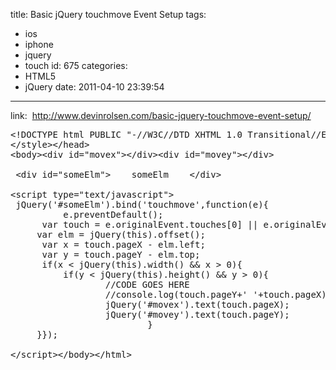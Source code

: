 title: Basic jQuery touchmove Event Setup
tags:
  - ios
  - iphone
  - jquery
  - touch
id: 675
categories:
  - HTML5
  - jQuery
date: 2011-04-10 23:39:54
---

link:  http://www.devinrolsen.com/basic-jquery-touchmove-event-setup/
<pre><span style="font-family:Georgia, 'Times New Roman', 'Bitstream Charter', Times, serif;font-size:x-small;"><span style="line-height:19px;white-space:normal;">
</span></span>&lt;!DOCTYPE html PUBLIC "-//W3C//DTD XHTML 1.0 Transitional//EN" "http://www.w3.org/TR/xhtml1/DTD/xhtml1-transitional.dtd"&gt;&lt;html xmlns="http://www.w3.org/1999/xhtml"&gt;&lt;head&gt;&lt;meta http-equiv="Content-Type" content="text/html; charset=UTF-8" /&gt;&lt;meta name="viewport" content="width=device-width, user-scalable=no"&gt; &lt;title&gt;Untitled Document&lt;/title&gt;&lt;script src="http://ajax.googleapis.com/ajax/libs/jquery/1.5.1/jquery.min.js" type="text/javascript" &gt;&lt;/script&gt;&lt;style&gt;.droginfo { width:110px; height:20px; background:#00C;}#someElm {width:110px; height:180px; background:#0bC; position:absolute; top:30px;}
&lt;/style&gt;&lt;/head&gt;
&lt;body&gt;&lt;div id="movex"&gt;&lt;/div&gt;&lt;div id="movey"&gt;&lt;/div&gt;

 &lt;div id="someElm"&gt;    someElm    &lt;/div&gt;

&lt;script type="text/javascript"&gt;
 jQuery('#someElm').bind('touchmove',function(e){
	      e.preventDefault();
      var touch = e.originalEvent.touches[0] || e.originalEvent.changedTouches[0]; 
     var elm = jQuery(this).offset();
      var x = touch.pageX - elm.left;
      var y = touch.pageY - elm.top;
      if(x &lt; jQuery(this).width() &amp;&amp; x &gt; 0){
	      if(y &lt; jQuery(this).height() &amp;&amp; y &gt; 0){
                  //CODE GOES HERE
                  //console.log(touch.pageY+' '+touch.pageX);
				  jQuery('#movex').text(touch.pageX);
				  jQuery('#movey').text(touch.pageY);
				  	      } 
     }});

&lt;/script&gt;&lt;/body&gt;&lt;/html&gt;</pre>